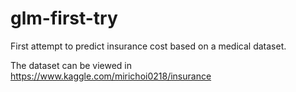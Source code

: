 # glm-first-try

First attempt to predict insurance cost based on a medical dataset.

The dataset can be viewed in https://www.kaggle.com/mirichoi0218/insurance
